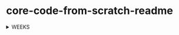 # core-code-from-scratch-readme


<!-- TABLE OF CONTENTS -->
<details>
  <summary>WEEKS</summary>
  <ol>
    <li>
      <a href="https://github.com/javiarriagag/core-code-from-scratch-readme/blob/main/WEEK1.md">Week 1</a>
    </li>
  </ol>
   <ol>
    <li>
      <a href="https://github.com/javiarriagag/core-code-from-scratch-readme/blob/main/WEEK2.md">Week 2</a>
    </li>
  </ol>
    <ol>
    <li>
      <a href="https://github.com/javiarriagag/core-code-from-scratch-readme/blob/main/WEEK2.md">Week 3</a>
    </li>
  </ol>
  
  
</details>
